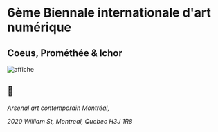 # 6ème Biennale internationale d'art numérique
## Coeus, Prométhée & Ichor

![affiche](https://github.com/mrjacksonsapien/H23_TIM_inspirations_SOLTAN/blob/main/BIAN/medias/photos/affiche_BIAN.jpg)


## 📍

*Arsenal art contemporain Montréal,*  

*2020 William St, Montreal, Quebec H3J 1R8*

